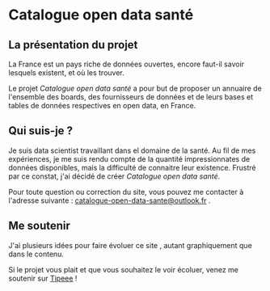 # Catalogue open data santé

## La présentation du projet

La France est un pays riche de données ouvertes, encore faut-il savoir lesquels existent, et où les trouver.

Le projet *Catalogue open data santé* a pour but de proposer un annuaire de l'ensemble des boards, des fournisseurs de données et de leurs bases et tables de données respectives en open data, en France.

## Qui suis-je ?

Je suis data scientist travaillant dans el domaine de la santé. Au fil de mes expériences, je me suis rendu compte de la quantité impressionnates de données disponibles, mais la difficulté de connaitre leur existence. Frustré par ce constat, j'ai décidé de créer *Catalogue open data santé*.

Pour toute question ou correction du site, vous pouvez me contacter à l'adresse suivante : catalogue-open-data-sante@outlook.fr .

## Me soutenir

J'ai plusieurs idées pour faire évoluer ce site , autant graphiquement que dans le contenu. 

Si le projet vous plait et que vous souhaitez le voir écoluer, venez me soutenir sur [Tipeee](https://fr.tipeee.com/soutenir-catalogue-open-data-sante/) !
